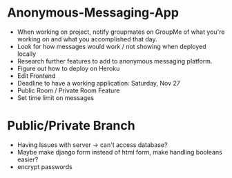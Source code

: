 # Anonymous-Messaging-App
- When working on project, notify groupmates on GroupMe of what you're working on and what you accomplished that day.
- Look for how messages would work / not showing when deployed locally
- Research further features to add to anonymous messaging platform.
- Figure out how to deploy on Heroku
- Edit Frontend
- Deadline to have a working application: Saturday, Nov 27
- Public Room / Private Room Feature
- Set time limit on messages

# Public/Private Branch 
- Having Issues with server -> can't access database?
- Maybe make django form instead of html form, make handling booleans easier?
- encrypt passwords